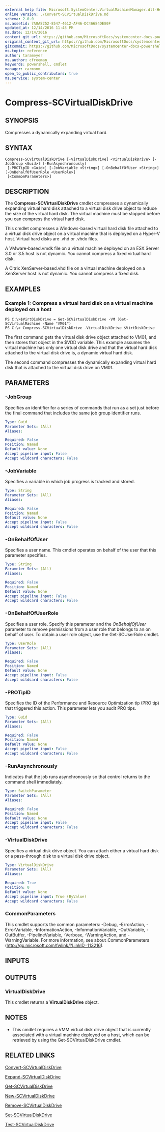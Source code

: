 ```yaml
---
external help file: Microsoft.SystemCenter.VirtualMachineManager.dll-Help.xml
online version: ./Convert-SCVirtualDiskDrive.md
schema: 2.0.0
ms.assetid: 7A0A8252-8547-4612-AF46-DC46684DE80F
updated_at: 12/14/2016 11:43 PM
ms.date: 12/14/2016
content_git_url: https://github.com/MicrosoftDocs/systemcenter-docs-powershell/blob/master/systemcenter-cmdlets/SystemCenter2016/VirtualMachineManager/v1.0/Compress-SCVirtualDiskDrive.md
original_content_git_url: https://github.com/MicrosoftDocs/systemcenter-docs-powershell/blob/master/systemcenter-cmdlets/SystemCenter2016/VirtualMachineManager/v1.0/Compress-SCVirtualDiskDrive.md
gitcommit: https://github.com/MicrosoftDocs/systemcenter-docs-powershell/blob/96cd9bd2780eb6b78c540fa00d3b8a4313e3ed40/systemcenter-cmdlets/SystemCenter2016/VirtualMachineManager/v1.0/Compress-SCVirtualDiskDrive.md
ms.topic: reference
author: tarameyer
ms.author: cfreeman
keywords: powershell, cmdlet
manager: carmonm
open_to_public_contributors: true
ms.service: system-center
---
```


# Compress-SCVirtualDiskDrive

## SYNOPSIS
Compresses a dynamically expanding virtual hard.

## SYNTAX

```
Compress-SCVirtualDiskDrive [-VirtualDiskDrive] <VirtualDiskDrive> [-JobGroup <Guid>] [-RunAsynchronously]
 [-PROTipID <Guid>] [-JobVariable <String>] [-OnBehalfOfUser <String>] [-OnBehalfOfUserRole <UserRole>]
 [<CommonParameters>]
```

## DESCRIPTION
The **Compress-SCVirtualDiskDrive** cmdlet compresses a dynamically expanding virtual hard disk attached to a virtual disk drive object to reduce the size of the virtual hard disk.
The virtual machine must be stopped before you can compress the virtual hard disk.

This cmdlet compresses a Windows-based virtual hard disk file attached to a virtual disk drive object on a virtual machine that is deployed on a Hyper-V host.
Virtual hard disks are .vhd or .vhdx files.

A VMware-based.vmdk file on a virtual machine deployed on an ESX Server 3.0 or 3.5 host is not dynamic.
You cannot compress a fixed virtual hard disk.

A Citrix XenServer-based.vhd file on a virtual machine deployed on a XenServer host is not dynamic.
You cannot compress a fixed disk.

## EXAMPLES

### Example 1: Compress a virtual hard disk on a virtual machine deployed on a host
```
PS C:\>$VirtDiskDrive = Get-SCVirtualDiskDrive -VM (Get-SCVirtualMachine -Name "VM01")
PS C:\> Compress-SCVirtualDiskDrive -VirtualDiskDrive $VirtDiskDrive
```

The first command gets the virtual disk drive object attached to VM01, and then stores that object in the $VDD variable.
This example assumes the virtual machine has only one virtual disk drive and that the virtual hard disk attached to the virtual disk drive is, a dynamic virtual hard disk.

The second command compresses the dynamically expanding virtual hard disk that is attached to the virtual disk drive on VM01.

## PARAMETERS

### -JobGroup
Specifies an identifier for a series of commands that run as a set just before the final command that includes the same job group identifier runs.

```yaml
Type: Guid
Parameter Sets: (All)
Aliases: 

Required: False
Position: Named
Default value: None
Accept pipeline input: False
Accept wildcard characters: False
```

### -JobVariable
Specifies a variable in which job progress is tracked and stored.

```yaml
Type: String
Parameter Sets: (All)
Aliases: 

Required: False
Position: Named
Default value: None
Accept pipeline input: False
Accept wildcard characters: False
```

### -OnBehalfOfUser
Specifies a user name.
This cmdlet operates on behalf of the user that this parameter specifies.

```yaml
Type: String
Parameter Sets: (All)
Aliases: 

Required: False
Position: Named
Default value: None
Accept pipeline input: False
Accept wildcard characters: False
```

### -OnBehalfOfUserRole
Specifies a user role.
Specify this parameter and the *OnBehalfOfUser* parameter to remove permissions from a user role that belongs to an on behalf of user.
To obtain a user role object, use the Get-SCUserRole cmdlet.

```yaml
Type: UserRole
Parameter Sets: (All)
Aliases: 

Required: False
Position: Named
Default value: None
Accept pipeline input: False
Accept wildcard characters: False
```

### -PROTipID
Specifies the ID of the Performance and Resource Optimization tip (PRO tip) that triggered this action.
This parameter lets you audit PRO tips.

```yaml
Type: Guid
Parameter Sets: (All)
Aliases: 

Required: False
Position: Named
Default value: None
Accept pipeline input: False
Accept wildcard characters: False
```

### -RunAsynchronously
Indicates that the job runs asynchronously so that control returns to the command shell immediately.

```yaml
Type: SwitchParameter
Parameter Sets: (All)
Aliases: 

Required: False
Position: Named
Default value: None
Accept pipeline input: False
Accept wildcard characters: False
```

### -VirtualDiskDrive
Specifies a virtual disk drive object.
You can attach either a virtual hard disk or a pass-through disk to a virtual disk drive object.

```yaml
Type: VirtualDiskDrive
Parameter Sets: (All)
Aliases: 

Required: True
Position: 0
Default value: None
Accept pipeline input: True (ByValue)
Accept wildcard characters: False
```

### CommonParameters
This cmdlet supports the common parameters: -Debug, -ErrorAction, -ErrorVariable, -InformationAction, -InformationVariable, -OutVariable, -OutBuffer, -PipelineVariable, -Verbose, -WarningAction, and -WarningVariable. For more information, see about_CommonParameters (http://go.microsoft.com/fwlink/?LinkID=113216).

## INPUTS

## OUTPUTS

### VirtualDiskDrive
This cmdlet returns a **VirtualDiskDrive** object.

## NOTES
* This cmdlet requires a VMM virtual disk drive object that is currently associated with a virtual machine deployed on a host, which can be retrieved by using the Get-SCVirtualDiskDrive cmdlet.

## RELATED LINKS

[Convert-SCVirtualDiskDrive](xref:SystemCenter2016/VirtualMachineManager/v1.0/Convert-SCVirtualDiskDrive.md)

[Expand-SCVirtualDiskDrive](xref:SystemCenter2016/VirtualMachineManager/v1.0/Expand-SCVirtualDiskDrive.md)

[Get-SCVirtualDiskDrive](xref:SystemCenter2016/VirtualMachineManager/v1.0/Get-SCVirtualDiskDrive.md)

[New-SCVirtualDiskDrive](xref:SystemCenter2016/VirtualMachineManager/v1.0/New-SCVirtualDiskDrive.md)

[Remove-SCVirtualDiskDrive](xref:SystemCenter2016/VirtualMachineManager/v1.0/Remove-SCVirtualDiskDrive.md)

[Set-SCVirtualDiskDrive](xref:SystemCenter2016/VirtualMachineManager/v1.0/Set-SCVirtualDiskDrive.md)

[Test-SCVirtualDiskDrive](xref:SystemCenter2016/VirtualMachineManager/v1.0/Test-SCVirtualDiskDrive.md)


